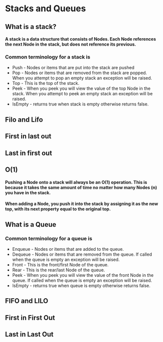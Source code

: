 # Stacks and Queues

## What is a stack?

#### A stack is a data structure that consists of Nodes. Each Node references the next Node in the stack, but does not reference its previous.

### Common terminology for a stack is

- Push - Nodes or items that are put into the stack are pushed
- Pop - Nodes or items that are removed from the stack are popped. When you attempt to pop an empty stack an exception will be raised.
- Top - This is the top of the stack.
- Peek - When you peek you will view the value of the top Node in the stack. When you attempt to peek an empty stack an exception will be raised.
- IsEmpty - returns true when stack is empty otherwise returns false.

## Filo and Lifo

## First in last out
## Last in first out

## O(1)

#### Pushing a Node onto a stack will always be an O(1) operation. This is because it takes the same amount of time no matter how many Nodes (n) you have in the stack.

#### When adding a Node, you push it into the stack by assigning it as the new top, with its next property equal to the original top.

## What is a Queue

### Common terminology for a queue is

- Enqueue - Nodes or items that are added to the queue.
- Dequeue - Nodes or items that are removed from the queue. If called when the queue is empty an exception will be raised.
- Front - This is the front/first Node of the queue.
- Rear - This is the rear/last Node of the queue.
- Peek - When you peek you will view the value of the front Node in the queue. If called when the queue is empty an exception will be raised.
- IsEmpty - returns true when queue is empty otherwise returns false.

## FIFO and LILO

## First in First Out
## Last in Last Out

